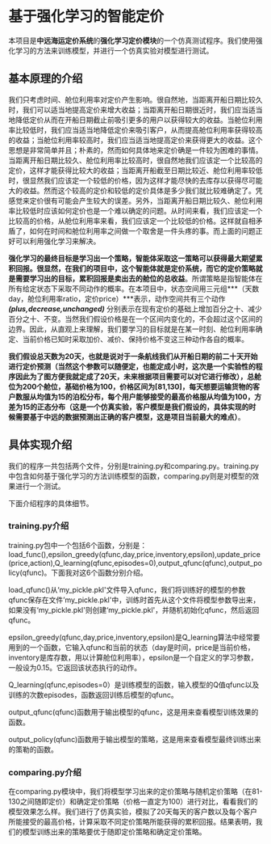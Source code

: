 # 基于强化学习的智能定价
   本项目是**中远海运定价系统**的**强化学习定价模块**的一个仿真测试程序。我们使用强化学习的方法来训练模型，并进行一个仿真实验对模型进行测试。
## 基本原理的介绍
   我们只考虑时间、舱位利用率对定价产生影响。很自然地，当距离开船日期比较久时，我们可以适当地提高定价来增大收益；当距离开船日期很近时，我们应当适当地降低定价从而在开船日期截止前吸引更多的用户以获得较大的收益。当舱位利用率比较低时，我们应当适当地降低定价来吸引客户，从而提高舱位利用率获得较高的收益；当舱位利用率较高时，我们应当适当地提高定价来获得更大的收益。这个思想是非常简单并且；朴素的，然而如何具体地来定价确是一件较为困难的事情。当距离开船日期比较久、舱位利用率比较高时，很自然地我们应该定一个比较高的定价，这样才能获得比较大的收益；当距离开船截至日期比较近、舱位利用率较低时，很显然我们应该定一个较低的价格，因为这样才能尽快的去库存以获得尽可能大的收益。然而这个较高的定价和较低的定价具体是多少我们就比较难确定了。凭感觉来定价很有可能会产生较大的误差。另外，当距离开船日期比较久、舱位利用率比较低时应该如何定价也是一个难以确定的问题。从时间来看，我们应该定一个比较高的价格，从舱位利用率来看，我们应该定一个比较低的价格。这样就自相矛盾了，如何在时间和舱位利用率之间做一个取舍是一件头疼的事。而上面的问题正好可以利用强化学习来解决。<br>
   
   **强化学习的最终目标是学习出一个策略，智能体采取这一策略可以获得最大期望累积回报。很显然，在我们的项目中，这个智能体就是定价系统，而它的定价策略就是需要学习出的目标，累积回报是卖出去的舱位的总收益**。所谓策略是指智能体在所有给定状态下采取不同动作的概率。在本项目中，状态空间用三元组***（天数day，舱位利用率ratio，定价price）***表示，动作空间共有三个动作 ***(plus,decrease,unchanged)*** 分别表示在现有定价的基础上增加百分之十、减少百分之十、不变。当然我们假设价格是在一个区间内变化的，不会超过这个区间的边界。因此，从直观上来理解，我们要学习的目标就是在某一时刻、舱位利用率确定、当前价格已知时采取加价、减价、保持价格不变这三种动作各自的概率。<br>
   
   **我们假设总天数为20天，也就是说对于一条航线我们从开船日期的前二十天开始进行定价预测（当然这个参数可以随便定，也能定成小时，这次是一个实验性的程序因此为了图方便我就定成了20天，未来根据项目需要可以对它进行修改），总舱位为200个舱位，基础价格为100，价格区间为[81,130]，每天想要运输货物的客户数服从均值为15的泊松分布，每个用户能够接受的最高价格服从均值为100，方差为15的正态分布（这是一个仿真实验，客户模型是我们假设的，具体实现的时候需要基于中远的数据预测出正确的客户模型，这是项目当前最大的难点）**。<br>
   
 ## 具体实现介绍
   我们的程序一共包括两个文件，分别是training.py和comparing.py。training.py中包含如何基于强化学习的方法训练模型的函数，comparing.py则是对模型的效果进行一个测试。<br>
   
   下面介绍程序的具体细节。
### training.py介绍
training.py包中一个包括6个函数，分别是：load_func(),epsilon_greedy(qfunc,day,price,inventory,epsilon),update_price(price,action),Q_learning(qfunc,episodes=0),output_qfunc(qfunc),output_policy(qfunc)。下面我对这6个函数分别介绍。<br>
    
 load_qfunc()从‘my_pickle.pkl'文件导入qfunc，我们将训练好的模型的参数qfunc保存在文件’my_pickle.pkl'中，训练时首先从这个文件将模型参数导出来，如果没有‘my_pickle.pkl'则创建‘my_pickle.pkl'，并随机初始化qfunc，然后返回qfunc。<br>
 
epsilon_greedy(qfunc,day,price,inventory,epsilon)是Q_learning算法中经常要用到的一个函数，它输入qfunc和当前的状态（day是时间，price是当前价格，inventory是库存数，用以计算舱位利用率），epsilon是一个自定义的学习参数，一般设为0.15。它返回该状态执行的动作。<br>

Q_learning(qfunc,episodes=0）是训练模型的函数，输入模型的Q值qfunc以及训练的次数episodes，函数返回训练后模型的qfunc。<br>

output_qfunc(qfunc)函数用于输出模型的qfunc，这是用来查看模型训练效果的函数。<br>

output_policy(qfunc)函数用于输出模型的策略，这是用来查看模型最终训练出来的策勒的函数。<br>
    

### comparing.py介绍
   在comparing.py模块中，我们将模型学习出来的定价策略与随机定价策略（在81-130之间随即定价）和确定定价策略（价格一直定为100）进行对比，看看我们的模型效果怎么样。我们进行了仿真实验，模拟了20天每天的客户数以及每个客户所能接受的最高价格，计算采取不同定价策略所能获得的累积回报。结果表明，我们的模型训练出来的策略要优于随即定价策略和确定定价策略。
